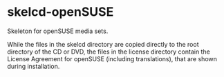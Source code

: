 # skelcd-openSUSE
Skeleton for openSUSE media sets. 

While the files in the skelcd directory are copied directly to the root directory of the CD or DVD, the files in the license directory contain the License Agreement for openSUSE (including translations), that are shown during installation.
